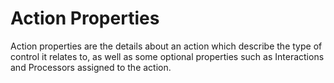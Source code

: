 # Action Properties

Action properties are the details about an action which describe the type of control it relates to, as well as some optional properties such as Interactions and Processors assigned to the action.

